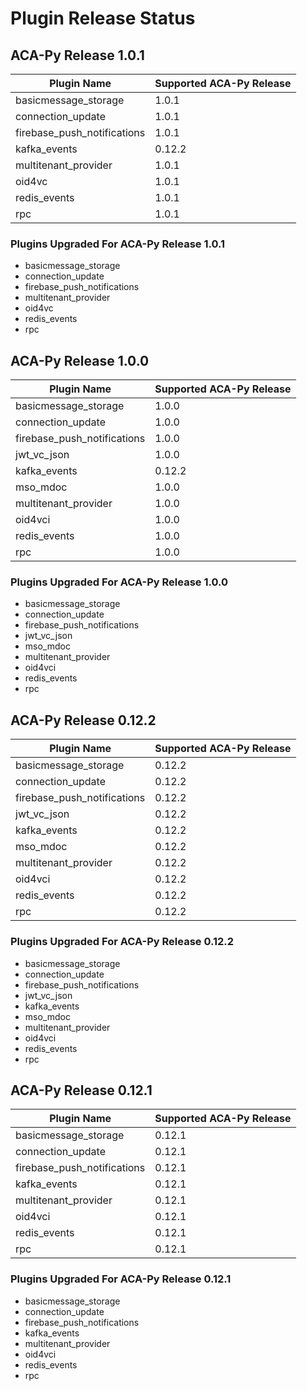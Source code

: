# Plugin Release Status
## ACA-Py Release 1.0.1

| Plugin Name | Supported ACA-Py Release |
| --- | --- |
|basicmessage_storage | 1.0.1|
|connection_update | 1.0.1|
|firebase_push_notifications | 1.0.1|
|kafka_events | 0.12.2|
|multitenant_provider | 1.0.1|
|oid4vc | 1.0.1|
|redis_events | 1.0.1|
|rpc | 1.0.1| 

### Plugins Upgraded For ACA-Py Release 1.0.1 
 - basicmessage_storage 
 - connection_update 
 - firebase_push_notifications 
 - multitenant_provider 
 - oid4vc 
 - redis_events 
 - rpc 
## ACA-Py Release 1.0.0

| Plugin Name | Supported ACA-Py Release |
| --- | --- |
|basicmessage_storage | 1.0.0|
|connection_update | 1.0.0|
|firebase_push_notifications | 1.0.0|
|jwt_vc_json | 1.0.0|
|kafka_events | 0.12.2|
|mso_mdoc | 1.0.0|
|multitenant_provider | 1.0.0|
|oid4vci | 1.0.0|
|redis_events | 1.0.0|
|rpc | 1.0.0| 

### Plugins Upgraded For ACA-Py Release 1.0.0 
 - basicmessage_storage 
 - connection_update 
 - firebase_push_notifications 
 - jwt_vc_json 
 - mso_mdoc 
 - multitenant_provider 
 - oid4vci 
 - redis_events 
 - rpc 

## ACA-Py Release 0.12.2

| Plugin Name | Supported ACA-Py Release |
| --- | --- |
|basicmessage_storage | 0.12.2|
|connection_update | 0.12.2|
|firebase_push_notifications | 0.12.2|
|jwt_vc_json | 0.12.2|
|kafka_events | 0.12.2|
|mso_mdoc | 0.12.2|
|multitenant_provider | 0.12.2|
|oid4vci | 0.12.2|
|redis_events | 0.12.2|
|rpc | 0.12.2| 

### Plugins Upgraded For ACA-Py Release 0.12.2 
 - basicmessage_storage 
 - connection_update 
 - firebase_push_notifications 
 - jwt_vc_json 
 - kafka_events 
 - mso_mdoc 
 - multitenant_provider 
 - oid4vci 
 - redis_events 
 - rpc 

## ACA-Py Release 0.12.1

| Plugin Name | Supported ACA-Py Release |
| --- | --- |
|basicmessage_storage | 0.12.1|
|connection_update | 0.12.1|
|firebase_push_notifications | 0.12.1|
|kafka_events | 0.12.1|
|multitenant_provider | 0.12.1|
|oid4vci | 0.12.1|
|redis_events | 0.12.1|
|rpc | 0.12.1|

### Plugins Upgraded For ACA-Py Release 0.12.1

- basicmessage_storage
- connection_update
- firebase_push_notifications
- kafka_events
- multitenant_provider
- oid4vci
- redis_events
- rpc
